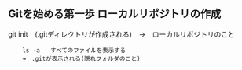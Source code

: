 ## Gitを始める第一歩 ローカルリポジトリの作成

git init　(.gitディレクトリが作成される)　→　ローカルリポジトリのこと  

        ls -a   すべてのファイルを表示する 
        →　.gitが表示される(隠れフォルダのこと)  


